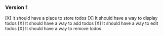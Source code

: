 ### Version 1
[X] It should have a place to store todos
[X] It should have a way to display todos
[X] It should have a way to add todos
[X] It should have a way to edit todos
[X] It should have a way to remove todos